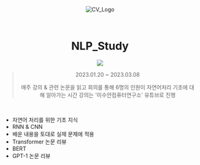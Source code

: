 <div align=center>

![CV_Logo](https://wordpress.deeplearning.ai/wp-content/uploads/2022/10/NLP-Social-Graphic-Cover-VF.png)

<br>

# NLP_Study
<a href="https://www.youtube.com/watch?v=2e9wnwuAVv0&list=PL7ZVZgsnLwEEoHQAElEPg7l7T6nt25I3N&index=1"><img src="https://img.shields.io/badge/NLP_Study-FF0000?style=flat-square&logo=YouTube&logoColor=white&link=https://www.youtube.com/watch?v=2e9wnwuAVv0&list=PL7ZVZgsnLwEEoHQAElEPg7l7T6nt25I3N&index=1"/></a>
>2023.01.20 ~ 2023.03.08
>
>매주 강의 & 관련 논문을 읽고 회의를 통해 6명의 인원이 자연어처리 기초에 대해 알아가는 시간
>강의는 '이수안컴퓨터연구소' 유튜브로 진행
</div>

<br>

* 자연어 처리를 위한 기초 지식
* RNN & CNN
* 배운 내용을 토대로 실제 문제에 적용
* Transformer 논문 리뷰
* BERT
* GPT-1 논문 리뷰
